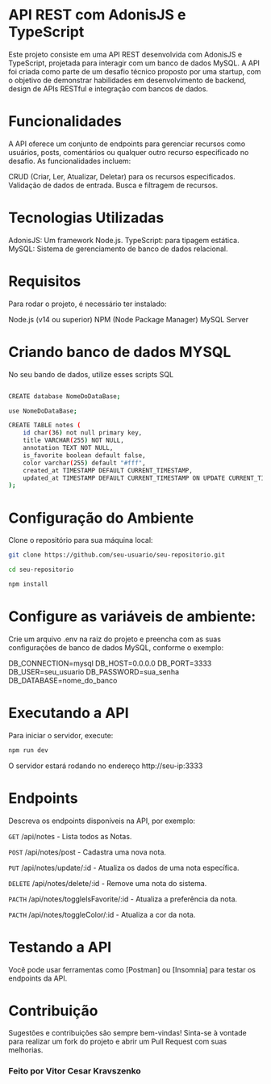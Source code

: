 # API REST com AdonisJS e TypeScript

Este projeto consiste em uma API REST desenvolvida com AdonisJS e TypeScript, projetada para interagir com um banco de dados MySQL. A API foi criada como parte de um desafio técnico proposto por uma startup, com o objetivo de demonstrar habilidades em desenvolvimento de backend, design de APIs RESTful e integração com bancos de dados.

# Funcionalidades

A API oferece um conjunto de endpoints para gerenciar recursos como usuários, posts, comentários ou qualquer outro recurso especificado no desafio. As funcionalidades incluem:

CRUD (Criar, Ler, Atualizar, Deletar) para os recursos especificados.
Validação de dados de entrada.
Busca e filtragem de recursos.

# Tecnologias Utilizadas

AdonisJS: Um framework Node.js.
TypeScript: para tipagem estática.
MySQL: Sistema de gerenciamento de banco de dados relacional.

# Requisitos

Para rodar o projeto, é necessário ter instalado:

Node.js (v14 ou superior)
NPM (Node Package Manager)
MySQL Server

# Criando banco de dados MYSQL

No seu bando de dados, utilize esses scripts SQL

```bash

CREATE database NomeDoDataBase;

use NomeDoDataBase;

CREATE TABLE notes (
    id char(36) not null primary key,
    title VARCHAR(255) NOT NULL,
    annotation TEXT NOT NULL,
    is_favorite boolean default false,
    color varchar(255) default "#fff", 
    created_at TIMESTAMP DEFAULT CURRENT_TIMESTAMP,
    updated_at TIMESTAMP DEFAULT CURRENT_TIMESTAMP ON UPDATE CURRENT_TIMESTAMP
);

```

# Configuração do Ambiente

Clone o repositório para sua máquina local:

```bash
git clone https://github.com/seu-usuario/seu-repositorio.git

cd seu-repositorio

npm install
```

# Configure as variáveis de ambiente:

Crie um arquivo .env na raiz do projeto e preencha com as suas configurações de banco de dados MySQL, conforme o exemplo:

DB_CONNECTION=mysql
DB_HOST=0.0.0.0
DB_PORT=3333
DB_USER=seu_usuario
DB_PASSWORD=sua_senha
DB_DATABASE=nome_do_banco

# Executando a API

Para iniciar o servidor, execute:

```bash
npm run dev

```

O servidor estará rodando no endereço http://seu-ip:3333

# Endpoints

Descreva os endpoints disponíveis na API, por exemplo:

`GET` /api/notes - Lista todos as Notas.

`POST` /api/notes/post - Cadastra uma nova nota.

`PUT` /api/notes/update/:id - Atualiza os dados de uma nota específica.

`DELETE` /api/notes/delete/:id - Remove uma nota do sistema.

`PACTH` /api/notes/toggleIsFavorite/:id - Atualiza a preferência da nota.

`PACTH` /api/notes/toggleColor/:id - Atualiza a cor da nota.

# Testando a API

Você pode usar ferramentas como [Postman] ou [Insomnia] para testar os endpoints da API.

# Contribuição

Sugestões e contribuições são sempre bem-vindas! Sinta-se à vontade para realizar um fork do projeto e abrir um Pull Request com suas melhorias.

### Feito por Vitor Cesar Kravszenko
